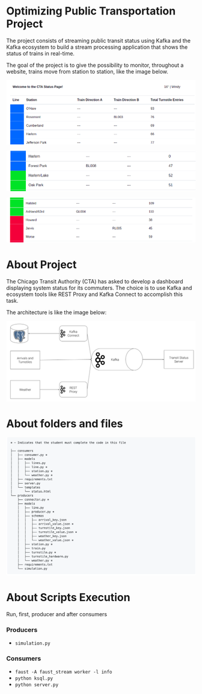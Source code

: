 # Optimizing Public Transportation Project

The project consists of streaming public transit status using Kafka and the Kafka ecosystem to build a stream processing application that shows the status of trains in real-time.

The goal of the project is to give the possibility to monitor, throughout a website, trains move from station to station, like the image below.

![image](img/website1.png)

![image](img/website2.png)

![image](img/website3.png)

# About Project

The Chicago Transit Authority (CTA) has asked to develop a dashboard displaying system status for its commuters. The choice is to use Kafka and ecosystem tools like REST Proxy and Kafka Connect to accomplish this task.

The architecture is like the image below:

![image](img/architecture.png)

# About folders and files

![image](img/folders_files.png)

# About Scripts Execution

Run, first, producer and after consumers

### Producers
* `simulation.py`

### Consumers
* `faust -A faust_stream worker -l info`
* `python ksql.py`
* `python server.py`

